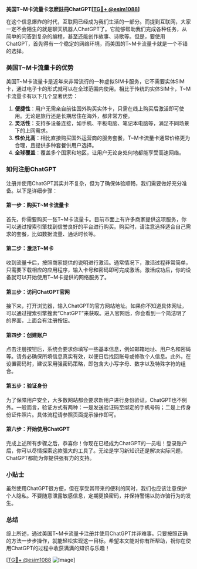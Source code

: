 **美国T~M卡流量卡怎麽註冊ChatGPT[[TG💪+ @esim1088](https://t.me/s/esim1088)]**

在这个信息爆炸的时代，互联网已经成为我们生活的一部分。而提到互联网，大家一定不会陌生的就是聊天机器人ChatGPT了。它能够帮助我们完成各种任务，从简单的问答到复杂的编程，甚至还能创作故事、诗歌等。但是，要使用ChatGPT，首先得有一个稳定的网络环境，而美国的T~M卡流量卡就是一个不错的选择。

### 美国T~M卡流量卡的优势

美国T~M卡流量卡是近年来非常流行的一种虚拟SIM卡服务，它不需要实体SIM卡，通过电子卡的形式就可以在全球范围内使用。相比于传统的实体SIM卡，T~M卡流量卡有以下几个显著优势：

1. **便捷性**：用户无需亲自前往国外购买实体卡，只需在线上购买后激活即可使用。无论是旅行还是长期居住在海外，都非常方便。
2. **灵活性**：支持多设备连接，如手机、平板电脑、笔记本电脑等，满足不同场景下的上网需求。
3. **性价比高**：相比直接购买国外运营商的服务套餐，T~M卡流量卡通常价格更为合理，且提供多种套餐供用户选择。
4. **全球覆盖**：覆盖多个国家和地区，让用户无论身处何地都能享受高速网络。

### 如何注册ChatGPT

注册并使用ChatGPT其实并不复杂，但为了确保体验顺畅，我们需要做好充分准备。以下是详细步骤：

#### 第一步：购买T~M卡流量卡

首先，你需要购买一张T~M卡流量卡。目前市面上有许多商家提供这项服务，你可以通过搜索引擎找到信誉良好的平台进行购买。购买时，请注意选择适合自己需求的套餐，比如数据流量、通话时长等。

#### 第二步：激活T~M卡

收到流量卡后，按照商家提供的说明进行激活。通常情况下，激活过程非常简单，只需要下载相应的应用程序，输入卡号和密码即可完成激活。激活成功后，你的设备就可以开始使用T~M卡提供的网络服务了。

#### 第三步：访问ChatGPT官网

接下来，打开浏览器，输入ChatGPT的官方网站地址。如果你不知道具体网址，可以通过搜索引擎搜索“ChatGPT”来获取。进入官网后，你会看到一个简洁明了的界面，上面会有注册按钮。

#### 第四步：创建账户

点击注册按钮后，系统会要求你填写一些基本信息，例如邮箱地址、用户名和密码等。请务必确保所填信息真实有效，以便日后找回账号或修改个人信息。此外，在设置密码时，建议采用强密码策略，即包含大小写字母、数字以及特殊字符的组合。

#### 第五步：验证身份

为了保障用户安全，大多数网站都会要求新用户进行身份验证。ChatGPT也不例外。一般而言，验证方式有两种：一是发送验证码至绑定的手机号码；二是上传身份证件照片。具体流程请参照页面提示操作即可。

#### 第六步：开始使用ChatGPT

完成上述所有步骤之后，恭喜你！你现在已经成为ChatGPT的一员啦！登录账户后，你可以尽情探索这款强大的工具了。无论是学习新知识还是解决实际问题，ChatGPT都能为你提供强有力的支持。

### 小贴士

虽然使用ChatGPT很方便，但在享受其带来的便利的同时，我们也应该注意保护个人隐私。不要随意泄露敏感信息，定期更换密码，并保持警惕以防诈骗行为的发生。

### 总结

综上所述，通过美国T~M卡流量卡注册并使用ChatGPT并非难事。只要按照正确的方法一步步操作，就能轻松实现这一目标。希望本文能对你有所帮助，祝你在使用ChatGPT的过程中收获满满的知识与乐趣！

[[TG💪+ @esim1088](https://t.me/s/esim1088) ![Image](https://i.postimg.cc/4NQfJmqS/Snipaste-2025-05-13-00-14-12.png)]